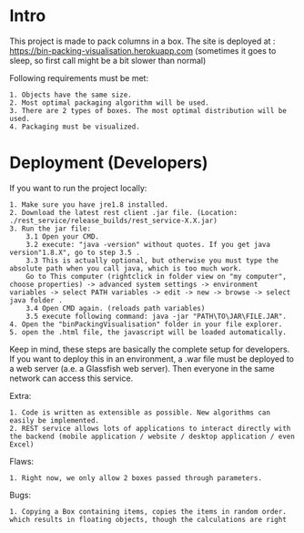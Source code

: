 Intro
==================

This project is made to pack columns in a box. The site is deployed at : https://bin-packing-visualisation.herokuapp.com (sometimes it goes to sleep, so first call might be a bit slower than normal)

Following requirements must be met:

	1. Objects have the same size. 
	2. Most optimal packaging algorithm will be used.
	3. There are 2 types of boxes. The most optimal distribution will be used.
    4. Packaging must be visualized.

Deployment (Developers)
==================

If you want to run the project locally: 

	1. Make sure you have jre1.8 installed. 
	2. Download the latest rest client .jar file. (Location: ./rest_service/release_builds/rest_service-X.X.jar)
	3. Run the jar file:
		3.1 Open your CMD.
		3.2 execute: "java -version" without quotes. If you get java version"1.8.X", go to step 3.5 .
		3.3 This is actually optional, but otherwise you must type the absolute path when you call java, which is too much work.
		Go to This computer (rightclick in folder view on "my computer", choose properties) -> advanced system settings -> environment variables -> select PATH variables -> edit -> new -> browse -> select java folder .
		3.4 Open CMD again. (reloads path variables)
		3.5 execute following command: java -jar "PATH\TO\JAR\FILE.JAR".
	4. Open the "binPackingVisualisation" folder in your file explorer.
	5. open the .html file, the javascript will be loaded automatically.

Keep in mind, these steps are basically the complete setup for developers. If you want to deploy this in an environment, a .war file must be deployed to a web server (a.e. a Glassfish web server). Then everyone in the same network can access this service.

Extra: 

	1. Code is written as extensible as possible. New algorithms can easily be implemented.
	2. REST service allows lots of applications to interact directly with the backend (mobile application / website / desktop application / even Excel)

Flaws:

	1. Right now, we only allow 2 boxes passed through parameters.

Bugs: 

	1. Copying a Box containing items, copies the items in random order. which results in floating objects, though the calculations are right
